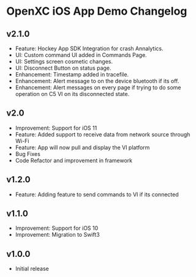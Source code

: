 # OpenXC iOS App Demo Changelog
## v2.1.0
* Feature: Hockey App SDK Integration for crash Annalytics.
* UI: Custom command UI added in Commands Page.
* UI: Settings screen cosmetic changes.
* UI: Disconnect Button on status page.
* Enhancement: Timestamp added in tracefile.
* Enhancement: Alert message to on the device bluetooth if its off.
* Enhancement: Alert messages on every page if trying to do some operation on C5 VI on its disconnected state.

## v2.0

* Improvement: Support for iOS 11
* Feature: Added support to receive data from network source through Wi-Fi
* Feature: App will now pull and display the VI platform
* Bug Fixes
* Code Refactor and improvement in framework

## v1.2.0

* Feature: Adding feature to send commands to VI if its connected

## v1.1.0

* Improvement: Support for iOS 10
* Improvement: Migration to Swift3

## v1.0.0

* Initial release
